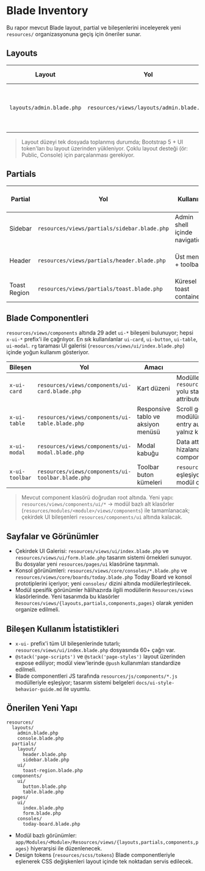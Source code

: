 # Blade Inventory

Bu rapor mevcut Blade layout, partial ve bileşenlerini inceleyerek yeni `resources/` organizasyonuna geçiş için öneriler sunar.

## Layouts
| Layout | Yol | Tanım | Sections / Yields | Stacks | @vite Kullanımı | Öneri |
| --- | --- | --- | --- | --- | --- | --- |
| `layouts/admin.blade.php` | `resources/views/layouts/admin.blade.php` | Yönetim kabuğu; Today Board + konsolları taşıyor. | `title`, `module`, `section`, `content` | `page-styles`, `page-scripts` | `@vite(['resources/scss/app.scss','resources/js/app.js'])` | Layout Core katmana taşınıp `resources/layouts/admin.blade.php` → `resources/layouts/admin/app.blade.php` şeklinde modülerleştirilmeli; module slug attribute otomatik keşifle beslenecek.

> Layout düzeyi tek dosyada toplanmış durumda; Bootstrap 5 + UI token'ları bu layout üzerinden yükleniyor. Çoklu layout desteği (ör: Public, Console) için parçalanması gerekiyor.

## Partials
| Partial | Yol | Kullanım | Öne Çıkan Bileşenler | Öneri |
| --- | --- | --- | --- | --- |
| Sidebar | `resources/views/partials/sidebar.blade.php` | Admin shell içinde navigation. | statik link listeleri | `resources/partials/layout/sidebar.blade.php` altına taşınarak module discovery (config tabanlı) uygulanmalı.
| Header | `resources/views/partials/header.blade.php` | Üst menü + toolbar. | `<x-ui-toolbar>`, toggle butonları | Header aksiyonları Consoles akışlarına göre dinamikleştirilmeli; toolbar item'ları JSON config ile beslenecek.
| Toast Region | `resources/views/partials/toast.blade.php` | Küresel toast container. | `<x-ui-toast>` | `resources/partials/ui/toast-region.blade.php` altına taşınıp Vite entry ile lazy-load edilecek.

## Blade Componentleri
`resources/views/components` altında 29 adet `ui-*` bileşeni bulunuyor; hepsi `x-ui-*` prefix'i ile çağrılıyor. En sık kullanılanlar `ui-card`, `ui-button`, `ui-table`, `ui-modal`. `rg` taraması UI galerisi (`resources/views/ui/index.blade.php`) içinde yoğun kullanım gösteriyor.

| Bileşen | Yol | Amacı | Öneri |
| --- | --- | --- | --- |
| `x-ui-card` | `resources/views/components/ui-card.blade.php` | Kart düzeni | Modüller arası paylaşım için `resources/components/ui/card.blade.php` yolu standardize edilmeli; props tipi PHP attribute ile belgelenmeli.
| `x-ui-table` | `resources/views/components/ui-table.blade.php` | Responsive tablo ve aksiyon menüsü | Scroll gölgesi ve density kontrolleri JS modülüne bağımlı; module bazlı Vite entry auto-discovery ile table script'i yalnız kullanılan sayfalara dahil edilmeli.
| `x-ui-modal` | `resources/views/components/ui-modal.blade.php` | Modal kabuğu | Data attributes design token'ları ile hizalanacak; form slot'u typed component'e çevrilecek.
| `x-ui-toolbar` | `resources/views/components/ui-toolbar.blade.php` | Toolbar buton kümeleri | `resources/js/components/toolbar.js` ile eşleşiyor; toolbar item konfigürasyonu modül config dosyalarına taşınmalı.

> Mevcut component klasörü doğrudan root altında. Yeni yapı: `resources/views/components/ui/*` → modül bazlı alt klasörler (`resources/modules/<module>/views/components`) ile tamamlanacak; çekirdek UI bileşenleri `resources/components/ui` altında kalacak.

## Sayfalar ve Görünümler
- Çekirdek UI Galerisi: `resources/views/ui/index.blade.php` ve `resources/views/ui/form.blade.php` tasarım sistemi örnekleri sunuyor. Bu dosyalar yeni `resources/pages/ui` klasörüne taşınmalı.
- Konsol görünümleri: `resources/views/core/consoles/*.blade.php` ve `resources/views/core/boards/today.blade.php` Today Board ve konsol prototiplerini içeriyor; yeni `consoles/` dizini altında modülerleştirilecek.
- Modül spesifik görünümler hâlihazırda ilgili modüllerin `Resources/views` klasörlerinde. Yeni tasarımda bu klasörler `Resources/views/{layouts,partials,components,pages}` olarak yeniden organize edilmeli.

## Bileşen Kullanım İstatistikleri
- `x-ui-` prefix'i tüm UI bileşenlerinde tutarlı; `resources/views/ui/index.blade.php` dosyasında 60+ çağrı var.
- `@stack('page-scripts')` ve `@stack('page-styles')` layout üzerinden expose ediliyor; modül view'lerinde `@push` kullanımları standardize edilmeli.
- Blade componentleri JS tarafında `resources/js/components/*.js` modülleriyle eşleşiyor; tasarım sistemi belgeleri `docs/ui-style-behavior-guide.md` ile uyumlu.

## Önerilen Yeni Yapı
```
resources/
  layouts/
    admin.blade.php
    console.blade.php
  partials/
    layout/
      header.blade.php
      sidebar.blade.php
    ui/
      toast-region.blade.php
  components/
    ui/
      button.blade.php
      table.blade.php
  pages/
    ui/
      index.blade.php
      form.blade.php
    consoles/
      today-board.blade.php
```
- Modül bazlı görünümler: `app/Modules/<Module>/Resources/views/{layouts,partials,components,pages}` hiyerarşisi ile düzenlenecek.
- Design tokens (`resources/scss/tokens`) Blade componentleriyle eşlenerek CSS değişkenleri layout içinde tek noktadan servis edilecek.


